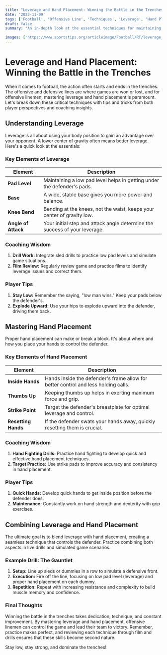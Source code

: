```yaml
---
title: "Leverage and Hand Placement: Winning the Battle in the Trenches"
date: '2023-11-09'
tags: ['Football', 'Offensive Line', 'Techniques', 'Leverage', 'Hand Placement', 'Trench Warfare', 'Coaching', 'Player Development', 'Training']
draft: false
summary: "An in-depth look at the essential techniques for maintaining leverage and proper hand placement, crucial for controlling defensive linemen and dominating the battle in the trenches."

images: ['https://www.sportstips.org/articleimage/Football/RT/leverage_and_hand_placement_winning_the_battle_in_the_trenches.webp']
---
```


# Leverage and Hand Placement: Winning the Battle in the Trenches

When it comes to football, the action often starts and ends in the trenches. The offensive and defensive lines are where games are won or lost, and for offensive linemen, mastering leverage and hand placement is paramount. Let's break down these critical techniques with tips and tricks from both player perspectives and coaching insights.

## Understanding Leverage

Leverage is all about using your body position to gain an advantage over your opponent. A lower center of gravity often means better leverage. Here's a quick look at the essentials:

### Key Elements of Leverage

| Element           | Description                                                                 |
|-------------------|-----------------------------------------------------------------------------|
| **Pad Level**     | Maintaining a low pad level helps in getting under the defender's pads.      |
| **Base**          | A wide, stable base gives you more power and balance.                        |
| **Knee Bend**     | Bending at the knees, not the waist, keeps your center of gravity low.       |
| **Angle of Attack** | Your initial step and attack angle determine the success of your leverage. |

### Coaching Wisdom

1. **Drill Work:** Integrate sled drills to practice low pad levels and simulate game situations.
2. **Film Review:** Regularly review game and practice films to identify leverage issues and correct them.

### Player Tips

1. **Stay Low:** Remember the saying, "low man wins." Keep your pads below the defender's.
2. **Explode Upward:** Use your hips to explode upward into the defender, driving them back.

## Mastering Hand Placement

Proper hand placement can make or break a block. It's about where and how you place your hands to control the defender.

### Key Elements of Hand Placement

| Element           | Description                                                                    |
|-------------------|--------------------------------------------------------------------------------|
| **Inside Hands**  | Hands inside the defender's frame allow for better control and less holding calls. |
| **Thumbs Up**     | Keeping thumbs up helps in exerting maximum force and grip.                     |
| **Strike Point**  | Target the defender's breastplate for optimal leverage and control.            |
| **Resetting Hands** | If the defender swats your hands away, quickly resetting them is crucial.     |

### Coaching Wisdom

1. **Hand Fighting Drills:** Practice hand fighting to develop quick and effective hand placement techniques.
2. **Target Practice:** Use strike pads to improve accuracy and consistency in hand placement.

### Player Tips

1. **Quick Hands:** Develop quick hands to get inside position before the defender does.
2. **Maintenance:** Constantly work on hand strength and dexterity with grip exercises.

## Combining Leverage and Hand Placement

The ultimate goal is to blend leverage with hand placement, creating a seamless technique that controls the defender. Practice combining both aspects in live drills and simulated game scenarios.

### Example Drill: The Gauntlet

1. **Setup:** Line up sleds or dummies in a row to simulate a defensive front.
2. **Execution:** Fire off the line, focusing on low pad level (leverage) and proper hand placement on each dummy.
3. **Repetition:** Repeat with increasing resistance and complexity to build muscle memory and confidence.

### Final Thoughts

Winning the battle in the trenches takes dedication, technique, and constant improvement. By mastering leverage and hand placement, offensive linemen can control the game and lead their team to victory. Remember, practice makes perfect, and reviewing each technique through film and drills ensures that these skills become second nature.

Stay low, stay strong, and dominate the trenches!

```